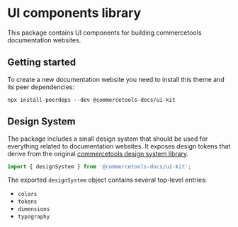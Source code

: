 # UI components library

This package contains UI components for building commercetools documentation websites.

## Getting started

To create a new documentation website you need to install this theme and its peer dependencies:

```
npx install-peerdeps --dev @commercetools-docs/ui-kit
```

## Design System

The package includes a small design system that should be used for everything related to documentation websites.
It exposes design tokens that derive from the original [commercetools design system library](https://github.com/commercetools/ui-kit).

```js
import { designSystem } from '@commercetools-docs/ui-kit';
```

The exported `designSystem` object contains several top-level entries:

- `colors`
- `tokens`
- `dimensions`
- `typography`
